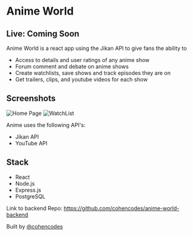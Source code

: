 # Anime World

## Live: Coming Soon

Anime World is a react app using the Jikan API to give fans the ability to

- Access to details and user ratings of any anime show
- Forum comment and debate on anime shows
- Create watchlists, save shows and track episodes they are on
- Get trailers, clips, and youtube videos for each show

## Screenshots

![Home Page](https://imgur.com/9bk9Ih9.png) ![WatchList](https://imgur.com/F5Kmy4V.png)

Anime uses the following API's:

- Jikan API
- YouTube API

## Stack

- React
- Node.js
- Express.js
- PostgreSQL

Link to backend Repo: https://github.com/cohencodes/anime-world-backend

Built by [@cohencodes](https://github.com/cohencodes)
